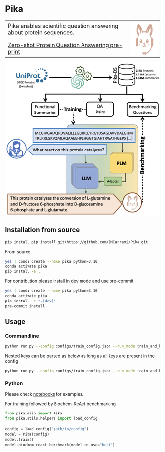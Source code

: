 # Pika

<table width="10%" border="0" cellspacing="0" cellpadding="0">
  <tr>
    <td style="font-size: 18px; width: 80%; padding-top: 0; padding-bottom: 0;">
      Pika enables scientific question answering about protein sequences.
      <br>
      <br>
      <a href="https://arxiv.org/abs/5421595">Zero-shot Protein Question Answering pre-print</a>
    </td>
    <td style="padding-top: 0; padding-bottom: 0;"><img src="assets/Pika_logo.png" title="Pika Framework" height="120" style="float: right;"></td>
  </tr>
</table>


<p align="left"><img src="assets/Pika.png" title="Pika Framework" height="500"></p>

## Installation from source

```bash
pip install pip install git+https://github.com/EMCarrami/Pika.git
```

From source
```bash
yes | conda create --name pika python=3.10
conda activate pika
pip install -e .
```

For contribution please install in dev mode and use pre-commit
```bash
yes | conda create --name pika python=3.10
conda activate pika
pip install -e ".[dev]"
pre-commit install
```

## Usage

### Commandline

```bash
python run.py --config configs/train_config.json --run_mode train_and_benchmark
```

Nested keys can be parsed as below as long as all keys are present in the config
```bash
python run.py --config configs/train_config.json --run_mode train_and_benchmark --model.enable_gradient_checkpointing True
```

### Python

Please check [notebooks](https://github.com/EMCarrami/Pika/tree/main/notebooks) for examples.

For training followed by Biochem-ReAct benchmarking
```python
from pika.main import Pika
from pika.utils.helpers import load_config

config = load_config("path/to/config")
model = Pika(config)
model.train()
model.biochem_react_benchmark(model_to_use="best")
```
